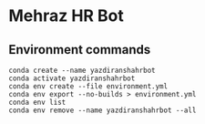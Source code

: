 # Mehraz HR Bot

## Environment commands

```
conda create --name yazdiranshahrbot
conda activate yazdiranshahrbot
conda env create --file environment.yml
conda env export --no-builds > environment.yml
conda env list
conda env remove --name yazdiranshahrbot --all
```